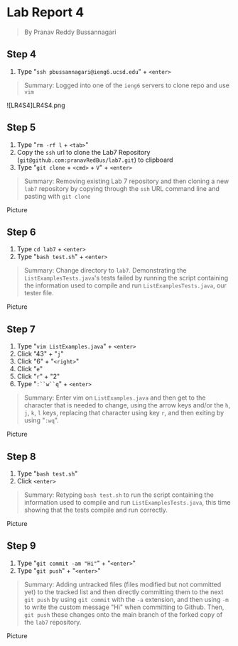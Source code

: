 # Lab Report 4
> By Pranav Reddy Bussannagari

## Step 4
1. Type "`ssh pbussannagari@ieng6.ucsd.edu`" + `<enter>`

> Summary: Logged into one of the `ieng6` servers to clone repo and use `vim` 

![LR4S4]LR4S4.png

## Step 5
1. Type "`rm -rf l` + `<tab>`"
2. Copy the `ssh` url to clone the Lab7 Repository (`git@github.com:pranavRedBus/lab7.git`) to clipboard
3. Type "`git clone` + `<cmd>` + `V`" + `<enter>`

> Summary: Removing existing Lab 7 repository and then cloning a new `lab7` repository by copying through the `ssh` URL command line and pasting with `git clone`

Picture

## Step 6
1. Type `cd lab7` + `<enter>`
2. Type "`bash test.sh`" + `<enter>`

> Summary: Change directory to `lab7`. Demonstrating the `ListExamplesTests.java`'s tests failed by running the script containing the information used to compile and run `ListExamplesTests.java`, our tester file.

Picture

## Step 7
1. Type "`vim ListExamples.java`" + `<enter>`
2. Click "43" + "`j`"
3. Click "6" + "`<right>`"
4. Click "`e`"
5. Click "`r`" + "2"
6. Type "`:``w``q`" + `<enter>`

> Summary: Enter vim on `ListExamples.java` and then get to the character that is needed to change, using the arrow keys and/or the `h`, `j`, `k`, `l` keys, replacing that character using key `r`, and then exiting by using "`:wq`".

Picture

## Step 8
1. Type "`bash test.sh`"
2. Click `<enter>`

> Summary: Retyping `bash test.sh` to run the script containing the information used to compile and run `ListExamplesTests.java`, this time showing that the tests compile and run correctly.

Picture

## Step 9
1. Type "`git commit -am "Hi"`" + "`<enter>`"
2. Type "`git push`" + "`<enter>`"

> Summary: Adding untracked files (files modified but not committed yet) to the tracked list and then directly committing them to the next `git push` by using `git commit` with the `-a` extension, and then using `-m` to write the custom message "Hi" when committing to Github. Then, `git push` these changes onto the main branch of the forked copy of the `lab7` repository.

Picture
